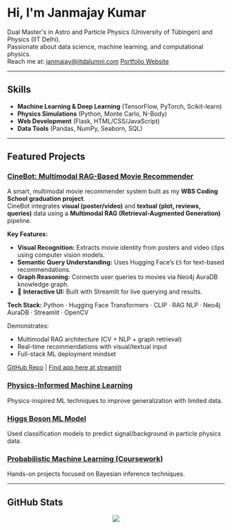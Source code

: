 # Hi, I'm Janmajay Kumar

Dual Master's in Astro and Particle Physics (University of Tübingen) and Physics (IIT Delhi).  
Passionate about data science, machine learning, and computational physics.  
 Reach me at: janmajay@iitdalumni.com
 [Portfolio Website](https://janmajay.de/)

---

## Skills
- **Machine Learning & Deep Learning** (TensorFlow, PyTorch, Scikit-learn)
- **Physics Simulations** (Python, Monte Carlo, N-Body)
- **Web Development** (Flask, HTML/CSS/JavaScript)
- **Data Tools** (Pandas, NumPy, Seaborn, SQL)

---

##  Featured Projects
###  [CineBot: Multimodal RAG-Based Movie Recommender](https://github.com/QED137/CineBot)

A smart, multimodal movie recommender system built as my **WBS Coding School graduation project**.  
CineBot integrates **visual (poster/video)** and **textual (plot, reviews, queries)** data using a **Multimodal RAG (Retrieval-Augmented Generation)** pipeline.

 **Key Features:**
- **Visual Recognition:** Extracts movie identity from posters and video clips using computer vision models.
-  **Semantic Query Understanding:** Uses Hugging Face’s `E5` for text-based recommendations.
-  **Graph Reasoning:** Connects user queries to movies via Neo4j AuraDB knowledge graph.
- 📲 **Interactive UI:** Built with Streamlit for live querying and results.

**Tech Stack:** Python · Hugging Face Transformers · CLIP · RAG NLP · Neo4j AuraDB · Streamlit · OpenCV

 Demonstrates:
- Multimodal RAG architecture (CV + NLP + graph retrieval)
- Real-time recommendations with visual/textual input
- Full-stack ML deployment mindset

 [GitHub Repo](https://github.com/QED137/CineBot) |  [Find app here at streamlit](https://qed137-cinebot-app-yvadoa.streamlit.app/)




###  [Physics-Informed Machine Learning](https://github.com/QED137/PIML)
Physics-inspired ML techniques to improve generalization with limited data.

###  [Higgs Boson ML Model](https://github.com/QED137/HiggsBosonML)
Used classification models to predict signal/background in particle physics data.
<!--
###  [Full-Stack Job Board App](https://github.com/QED137/FlaskOnReplit)
Flask app with MySQL backend for job search and applications.  
🔗 [Live Demo](https://web-development-with-flask.onrender.com/)
-->
###  [Probabilistic Machine Learning (Coursework)](https://github.com/QED137/Probabilistic-Machine-Learning)
Hands-on projects focused on Bayesian inference techniques.

---
##  GitHub Stats
<p align="center">
 

  <img src="https://github-readme-streak-stats.herokuapp.com?user=QED137&theme=solarized-dark&border_radius=6" />
 

</p>
